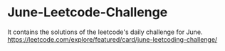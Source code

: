 # June-Leetcode-Challenge
It contains the solutions of the leetcode's daily challenge for June. https://leetcode.com/explore/featured/card/june-leetcoding-challenge/
